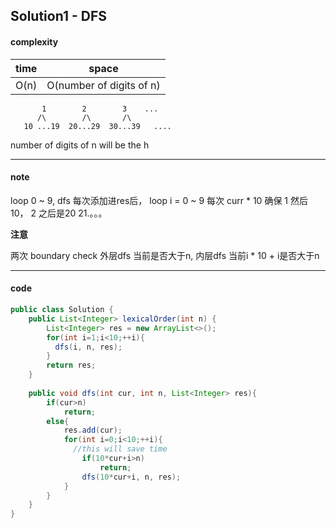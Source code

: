 ## Solution1 - DFS

#### complexity

| time | space                    |
| ---- | ------------------------ |
| O(n) | O(number of digits of n) |

```
       1        2        3    ...
      /\        /\       /\
   10 ...19  20...29  30...39   ....
```

number of digits of n will be the h

---

#### note

loop 0 ~ 9, dfs 每次添加进res后， loop i = 0 ~ 9 每次 curr * 10 确保 1 然后 10， 2 之后是20 21.。。。

**注意**

两次 boundary check 外层dfs 当前是否大于n, 内层dfs 当前i * 10 + i是否大于n

---

#### code

```java
public class Solution {
    public List<Integer> lexicalOrder(int n) {
        List<Integer> res = new ArrayList<>();
        for(int i=1;i<10;++i){
          dfs(i, n, res); 
        }
        return res;
    }
    
    public void dfs(int cur, int n, List<Integer> res){
        if(cur>n)
            return;
        else{
            res.add(cur);
            for(int i=0;i<10;++i){
              //this will save time
                if(10*cur+i>n)
                    return;
                dfs(10*cur+i, n, res);
            }
        }
    }
}
```


